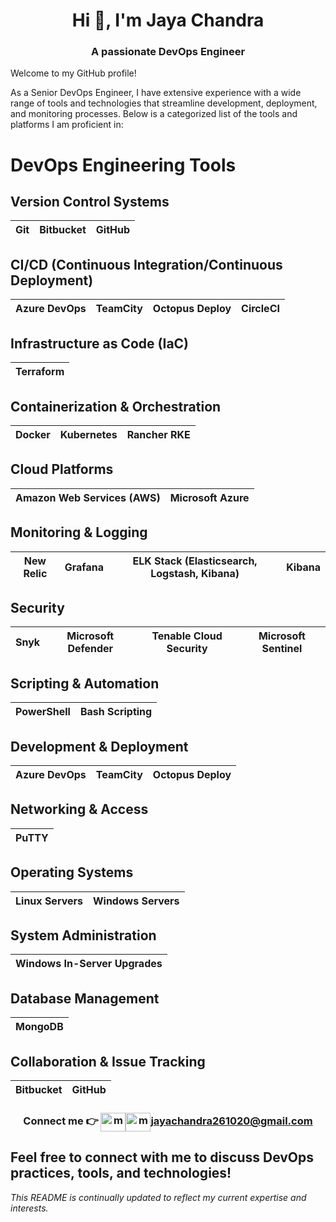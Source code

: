 <h1 align="center">Hi 👋, I'm Jaya Chandra </h1>
<h3 align="center">A passionate DevOps Engineer</h3>

Welcome to my GitHub profile! 

As a Senior DevOps Engineer, I have extensive experience with a wide range of tools and technologies that streamline development, deployment, and monitoring processes. Below is a categorized list of the tools and platforms I am proficient in:

# DevOps Engineering Tools

## Version Control Systems
| Git | Bitbucket | GitHub |
| --- | --------- | ------ |

## CI/CD (Continuous Integration/Continuous Deployment)
| Azure DevOps | TeamCity | Octopus Deploy | CircleCI |
| ------------ | -------- | -------------- | -------- |

## Infrastructure as Code (IaC)
| Terraform |
| --------- |

## Containerization & Orchestration
| Docker | Kubernetes | Rancher RKE |
| ------ | ---------- | ----------- |

## Cloud Platforms
| Amazon Web Services (AWS) | Microsoft Azure |
| --------------------------| --------------- |

## Monitoring & Logging
| New Relic | Grafana | ELK Stack (Elasticsearch, Logstash, Kibana) | Kibana |
| --------- | ------- | ------------------------------------------ | ------ |

## Security
| Snyk | Microsoft Defender | Tenable Cloud Security | Microsoft Sentinel |
| ---- | ------------------ | ---------------------- | ------------------ |

## Scripting & Automation
| PowerShell | Bash Scripting |
| ---------- | -------------- |

## Development & Deployment
| Azure DevOps | TeamCity | Octopus Deploy |
| ------------ | -------- | -------------- |

## Networking & Access
| PuTTY |
| ----- |

## Operating Systems
| Linux Servers | Windows Servers |
| ------------- | --------------- |

## System Administration
| Windows In-Server Upgrades |
| ------------------------- |

## Database Management
| MongoDB |
| ------- |

## Collaboration & Issue Tracking
| Bitbucket | GitHub |
| --------- | ------ |


<p align="center"><h3 align="center">Connect me 👉
<a href="https://linkedin.com/in/mr-jayachandra" target="blank"><img align="center" src="https://github.com/jaychandra1/profile_readme/blob/main/linkedin.svg" alt="mr-jayachandra" height="30" width="40" /></a><a href="mailto:example@jayachandra261020@gmail.com" target="blank"><img align="center" src="https://github.com/jaychandra1/profile_readme/blob/main/gmail.svg" alt="mr-jayachandra" height="30" width="40" /><b>jayachandra261020@gmail.com</b></a>
</p></h3>


Feel free to connect with me to discuss DevOps practices, tools, and technologies!
---

*This README is continually updated to reflect my current expertise and interests.*
